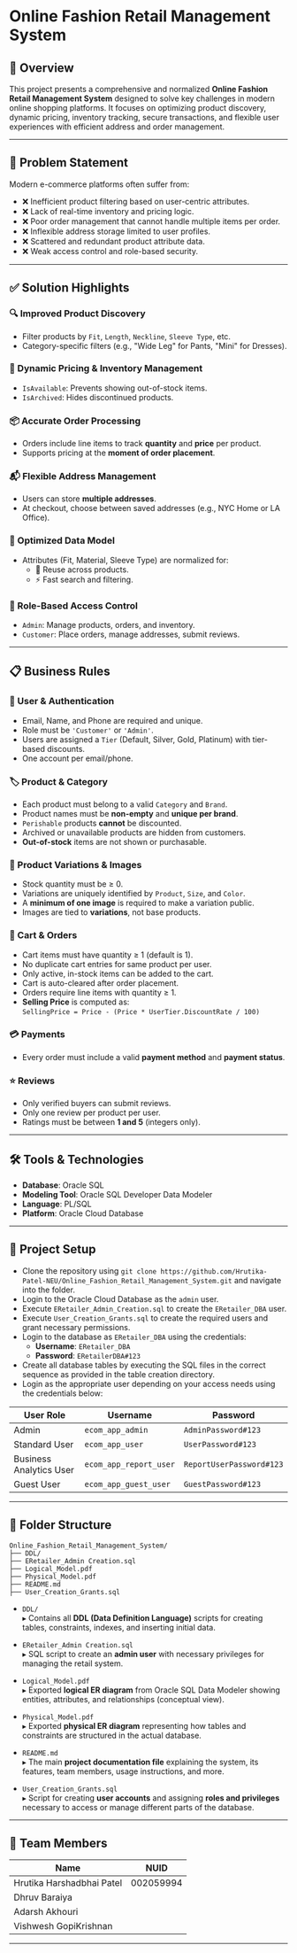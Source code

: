 # Online Fashion Retail Management System

## 📌 Overview

This project presents a comprehensive and normalized **Online Fashion Retail Management System** designed to solve key challenges in modern online shopping platforms. It focuses on optimizing product discovery, dynamic pricing, inventory tracking, secure transactions, and flexible user experiences with efficient address and order management.

---

## 🚩 Problem Statement

Modern e-commerce platforms often suffer from:

- ❌ Inefficient product filtering based on user-centric attributes.
- ❌ Lack of real-time inventory and pricing logic.
- ❌ Poor order management that cannot handle multiple items per order.
- ❌ Inflexible address storage limited to user profiles.
- ❌ Scattered and redundant product attribute data.
- ❌ Weak access control and role-based security.

---

## ✅ Solution Highlights

### 🔍 Improved Product Discovery
- Filter products by `Fit`, `Length`, `Neckline`, `Sleeve Type`, etc.
- Category-specific filters (e.g., "Wide Leg" for Pants, "Mini" for Dresses).

### 💸 Dynamic Pricing & Inventory Management
- `IsAvailable`: Prevents showing out-of-stock items.
- `IsArchived`: Hides discontinued products.

### 📦 Accurate Order Processing
- Orders include line items to track **quantity** and **price** per product.
- Supports pricing at the **moment of order placement**.

### 📬 Flexible Address Management
- Users can store **multiple addresses**.
- At checkout, choose between saved addresses (e.g., NYC Home or LA Office).

### 🧱 Optimized Data Model
- Attributes (Fit, Material, Sleeve Type) are normalized for:
  - 🔁 Reuse across products.
  - ⚡ Fast search and filtering.

### 🔐 Role-Based Access Control
- `Admin`: Manage products, orders, and inventory.
- `Customer`: Place orders, manage addresses, submit reviews.

---

## 📋 Business Rules

### 👥 User & Authentication
- Email, Name, and Phone are required and unique.
- Role must be `'Customer'` or `'Admin'`.
- Users are assigned a `Tier` (Default, Silver, Gold, Platinum) with tier-based discounts.
- One account per email/phone.

### 🏷️ Product & Category
- Each product must belong to a valid `Category` and `Brand`.
- Product names must be **non-empty** and **unique per brand**.
- `Perishable` products **cannot** be discounted.
- Archived or unavailable products are hidden from customers.
- **Out-of-stock** items are not shown or purchasable.

### 🎨 Product Variations & Images
- Stock quantity must be ≥ 0.
- Variations are uniquely identified by `Product`, `Size`, and `Color`.
- A **minimum of one image** is required to make a variation public.
- Images are tied to **variations**, not base products.

### 🛒 Cart & Orders
- Cart items must have quantity ≥ 1 (default is 1).
- No duplicate cart entries for same product per user.
- Only active, in-stock items can be added to the cart.
- Cart is auto-cleared after order placement.
- Orders require line items with quantity ≥ 1.
- **Selling Price** is computed as:  
  `SellingPrice = Price - (Price * UserTier.DiscountRate / 100)`

### 💳 Payments
- Every order must include a valid **payment method** and **payment status**.

### ⭐ Reviews
- Only verified buyers can submit reviews.
- Only one review per product per user.
- Ratings must be between **1 and 5** (integers only).

---

## 🛠️ Tools & Technologies

- **Database**: Oracle SQL
- **Modeling Tool**: Oracle SQL Developer Data Modeler
- **Language**: PL/SQL
- **Platform**: Oracle Cloud Database

---

## 🚀 Project Setup

- Clone the repository using `git clone https://github.com/Hrutika-Patel-NEU/Online_Fashion_Retail_Management_System.git` and navigate into the folder.
- Login to the Oracle Cloud Database as the `admin` user.
- Execute `ERetailer_Admin_Creation.sql` to create the `ERetailer_DBA` user.
- Execute `User_Creation_Grants.sql` to create the required users and grant necessary permissions.
- Login to the database as `ERetailer_DBA` using the credentials:
  - **Username**: `ERetailer_DBA`
  - **Password**: `ERetailerDBA#123`
- Create all database tables by executing the SQL files in the correct sequence as provided in the table creation directory.
- Login as the appropriate user depending on your access needs using the credentials below:

| User Role                | Username               | Password              |
|--------------------------|------------------------|------------------------|
| Admin                    | `ecom_app_admin`       | `AdminPassword#123`   |
| Standard User            | `ecom_app_user`        | `UserPassword#123`    |
| Business Analytics User  | `ecom_app_report_user` | `ReportUserPassword#123` |
| Guest User               | `ecom_app_guest_user`  | `GuestPassword#123`   |
---

## 📂 Folder Structure
```
Online_Fashion_Retail_Management_System/
├── DDL/                          
├── ERetailer_Admin Creation.sql  
├── Logical_Model.pdf         
├── Physical_Model.pdf        
├── README.md                     
├── User_Creation_Grants.sql 
```
- `DDL/`  
  ▸ Contains all **DDL (Data Definition Language)** scripts for creating tables, constraints, indexes, and inserting initial data.

- `ERetailer_Admin Creation.sql`  
  ▸ SQL script to create an **admin user** with necessary privileges for managing the retail system.

- `Logical_Model.pdf`  
  ▸ Exported **logical ER diagram** from Oracle SQL Data Modeler showing entities, attributes, and relationships (conceptual view).

- `Physical_Model.pdf`  
  ▸ Exported **physical ER diagram** representing how tables and constraints are structured in the actual database.

- `README.md`  
  ▸ The main **project documentation file** explaining the system, its features, team members, usage instructions, and more.

- `User_Creation_Grants.sql`  
  ▸ Script for creating **user accounts** and assigning **roles and privileges** necessary to access or manage different parts of the database.

---

## 👥 Team Members

| Name                      | NUID                    |
|---------------------------|-------------------------|
| Hrutika Harshadbhai Patel | 002059994               |
| Dhruv Baraiya             |                         |
| Adarsh Akhouri            |                         |
| Vishwesh GopiKrishnan     |                         |

---